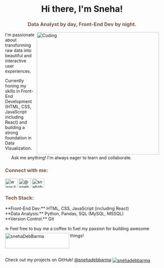  <h1 align="center">Hi there, I'm Sneha!</h1>
<h3 align="center" style="color: #795545;">Data Analyst by day, Front-End Dev by night. </h3>
<img align="right" alt="Coding" width="400" src="https://marketbusinessnews.com/wp-content/uploads/2020/10/1-Predictive-Analytics-GIF-for-article.gif">

<p align="left"> I'm passionate about transforming raw data into beautiful and interactive user experiences. </p>

<p align="left"> Currently honing my skills in Front-End Development (HTML, CSS, JavaScript including React) and building a strong foundation in Data Visualization. </p>

<ul style="list-style-type: none; padding-left: 20px;">
  <li>Ask me anything! I'm always eager to learn and collaborate.</li>
</ul>

<h3 align="left" style="color: #795545;">Connect with me:</h3>
<p align="left">
<a href="https://linkedin.com/in/www.linkedin.com/in/snehadebbarma" target="blank"><img align="center" src="https://raw.githubusercontent.com/rahuldkjain/github-profile-readme-generator/master/src/images/icons/Social/linked-in-alt.svg" alt="www.linkedin.com/in/snehadebbarma" height="30" width="40" /></a>
<a href="https://www.hackerrank.com/@snehadebbarma2" target="blank"><img align="center" src="https://raw.githubusercontent.com/rahuldkjain/github-profile-readme-generator/master/src/images/icons/Social/hackerrank.svg" alt="@snehadebbarma2" height="30" width="40" /></a>
<a href="https://discord.gg/snehabarma" target="blank"><img align="center" src="https://raw.githubusercontent.com/rahuldkjain/github-profile-readme-generator/master/src/images/icons/Social/discord.svg" alt="snehabarma" height="30" width="40" /></a>
</p>

<h3 align="left" style="color: #795545;">Tech Stack:</h3>
<p align="left">
  **Front-End Dev:** HTML, CSS, JavaScript (including React)<br>
  **Data Analysis:** Python, Pandas, SQL (MySQL, MSSQL)<br>
  **Version Control:** Git<br>

</p>

<p align="left">☕️ Feel free to buy me a coffee to fuel my passion for building awesome things!  <a href="https://www.buymeacoffee.com/snehaDebBarma"> <img align="left" src="https://cdn.buymeacoffee.com/buttons/v2/default-yellow.png" height="50" width="210" alt="snehaDebBarma" /></a></p><br><br>

<p align="left"> Check out my projects on GitHub! <a href="https://github.com/snehadebbarma">@snehadebbarma</a>  <a href="https://github-readme-stats.vercel.app/api/top-langs?username=snehadebbarma&show_icons=true&locale=en&layout=compact" alt="snehadebbarma" />  <img align="center" src="https://github-readme-stats.vercel.app/api?username=snehadebbarma&show_icons=true&locale=en" alt="snehadebbarma" /></p>

